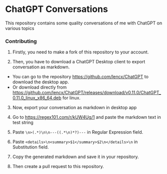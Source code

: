 # ChatGPT Conversations

This repository contains some quality conversations of me with ChatGPT on various topics

### Contributing

1. Firstly, you need to make a fork of this repository to your account.

2. Then, you have to download a ChatGPT Desktop client to export conversation as markdown.
  - You can go to the repository https://github.com/lencx/ChatGPT to download the desktop app.
  - Or download directly from https://github.com/lencx/ChatGPT/releases/download/v0.11.0/ChatGPT_0.11.0_linux_x86_64.deb for linux.

3. Now, export your conversation as markdown in desktop app

4. Go to https://regex101.com/r/kUW4Ug/1 and paste the markdown text in test string

5. Paste `\n>(.*)\n\n---((.*\n)*?)---` in Regular Expression field.

6. Paste `<details>\n<summary>$1</summary>$2\n</details>\n` in Substitution field.

7. Copy the generated markdown and save it in your repository.

8. Then create a pull request to this repository.
